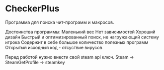 # CheckerPlus
Программа для поиска чит-программ и макросов.

Достоинства программы: 
	Маленький вес
	Нет зависимостей
	Хороший дизайн
	Быстрый и оптимизированный поиск, не нагружающий систему игрока
	Содержит в себе большое количество полезных программ
	Открытый исходный код - отсуствие вирусов

Перед работой нужно внести свой steam api ключ.
Steam -> SteamGetProfile -> steamkey


